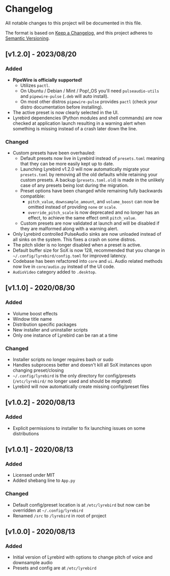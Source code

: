 # Changelog
All notable changes to this project will be documented in this file.

The format is based on [Keep a Changelog](https://keepachangelog.com/en/1.0.0/),
and this project adheres to [Semantic Versioning](https://semver.org/spec/v2.0.0.html).

## [v1.2.0] - 2023/08/20

### Added

- **PipeWire is officially supported!**
  - Utilizes `pactl`.
  - On Ubuntu / Debian / Mint / Pop!_OS you'll need `pulseaudio-utils` and `pipewire-pulse` (`.deb` will auto install).
  - On most other distros `pipewire-pulse` provides `pactl` (check your distro documentation before installing).
- The active preset is now clearly selected in the UI.
- Lyrebird dependencies (Python modules and shell commands) are now checked at application launch resulting in a warning alert when something is missing instead of a crash later down the line.

### Changed

- Custom presets have been overhauled:
  - Default presets now live in Lyrebird instead of `presets.toml` meaning that they can be more easily kept up to date.
  - Launching Lyrebird v1.2.0 will now automatically migrate your `presets.toml` by removing all the old defaults while retaining your custom presets. A backup (`presets.toml.old`) is made in the unlikely case of any presets being lost during the migration.
  - Preset options have been changed while remaining fully backwards compatible:
    - `pitch_value`, `downsample_amount`, and `volume_boost` can now be omitted instead of providing `none` or `scale`.
    - `override_pitch_scale` is now deprecated and no longer has an effect, to achieve the same effect omit `pitch_value`.
  - Custom presets are now validated at launch and will be disabled if they are malformed along with a warning alert.
- Only Lyrebird controlled PulseAudio sinks are now unloaded instead of all sinks on the system. This fixes a crash on some distros.
- The pitch slider is no longer disabled when a preset is active.
- Default buffer size for SoX is now 128, recommended that you change in `~/.config/lyrebird/config.toml` for improved latency.
- Codebase has been refactored into `core` and `ui`. Audio related methods now live in `core/audio.py` instead of the UI code.
- `AudioVideo` category added to `.desktop`.

## [v1.1.0] - 2020/08/30

### Added

- Volume boost effects
- Window title name
- Distribution specific packages
- New installer and uninstaller scripts
- Only one instance of Lyrebird can be ran at a time

### Changed

- Installer scripts no longer requires bash or sudo
- Handles subprocess better and doesn't kill all SoX instances upon changing preset/closing
- `~/.config/lyrebird` is the only directory for config/presets (`/etc/lyrebird/` no longer used and should be migrated)
- Lyrebird will now automatically create missing config/preset files

## [v1.0.2] - 2020/08/13

### Added

- Explicit permissions to installer to fix launching issues on some distributions

## [v1.0.1] - 2020/08/13

### Added

- Licensed under MIT
- Added shebang line to `App.py`

### Changed

- Default config/preset location is at `/etc/lyrebird` but now can be overridden at `~/.config/lyrebird`
- Renamed `/src` to `/lyrebird` in root of project

## [v1.0.0] - 2020/08/13

### Added

- Initial version of Lyrebird with options to change pitch of voice and downsample audio
- Presets and config are at `/etc/lyrebird`
